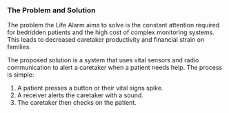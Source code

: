 ### The Problem and Solution

The problem the Life Alarm aims to solve is the constant attention required for bedridden patients and the high cost of complex monitoring systems. This leads to decreased caretaker productivity and financial strain on families.

The proposed solution is a system that uses vital sensors and radio communication to alert a caretaker when a patient needs help. The process is simple:

1. A patient presses a button or their vital signs spike.
2. A receiver alerts the caretaker with a sound.
3. The caretaker then checks on the patient.